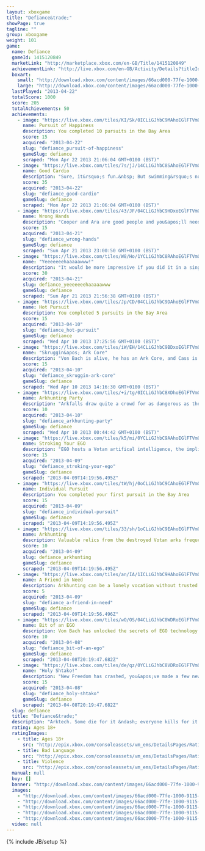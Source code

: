```yaml
---
layout: xboxgame
title: "Defiance&trade;"
showPage: true
tagline: ""
group: xboxgame
weight: 101
game: 
  name: Defiance
  gameId: 1415120849
  marketLink: "http://marketplace.xbox.com/en-GB/Title/1415120849"
  achievementLink: "http://live.xbox.com/en-GB/Activity/Details?titleId=1415120849"
  boxart: 
    small: "http://download.xbox.com/content/images/66acd000-77fe-1000-9115-d802545907d1/1033/boxartsm.jpg"
    large: "http://download.xbox.com/content/images/66acd000-77fe-1000-9115-d802545907d1/1033/boxartlg.jpg"
  lastPlayed: "2013-04-22"
  totalScore: 1000
  score: 205
  totalAchievements: 50
  achievements: 
    - image: "https://live.xbox.com/tiles/KI/Sk/0ICLiGJhbC9MAhoEGlFTVmQxL2FjaC8wLzg4AAAAAOfn5-+LhDQ=.jpg"
      name: Pursuit of Happiness
      description: You completed 10 pursuits in the Bay Area
      score: 15
      acquired: "2013-04-22"
      slug: "defiance_pursuit-of-happiness"
      gameSlug: defiance
      scraped: "Mon Apr 22 2013 21:06:04 GMT+0100 (BST)"
    - image: "https://live.xbox.com/tiles/7s/jJ/14CLiGJhbC8SAhoEGlFTVmQxL2FjaC8wLzhmAAAAAOfn5-jmyPI=.jpg"
      name: Good Cardio
      description: "Sure, it&rsquo;s fun.&nbsp; But swimming&rsquo;s not the most effective means of travel&hellip;"
      score: 35
      acquired: "2013-04-22"
      slug: "defiance_good-cardio"
      gameSlug: defiance
      scraped: "Mon Apr 22 2013 21:06:04 GMT+0100 (BST)"
    - image: "https://live.xbox.com/tiles/43/JF/04CLiGJhbC9HDxoEGlFTVmQxL2FjaC8wLzUzAAAAAOfn5-xqcv8=.jpg"
      name: Wrong Hands
      description: "Cooper and Ara are good people and you&apos;ll need them now that Dark Matter has the Matrix"
      score: 15
      acquired: "2013-04-21"
      slug: "defiance_wrong-hands"
      gameSlug: defiance
      scraped: "Sun Apr 21 2013 23:00:50 GMT+0100 (BST)"
    - image: "https://live.xbox.com/tiles/W8/Ho/1YCLiGJhbC8RAhoEGlFTVmQxL2FjaC8wLzhlAAAAAOfn5-rHwUc=.jpg"
      name: "Yeeeeeeehaaaaawww!"
      description: "It would be more impressive if you did it in a single jump&hellip;"
      score: 30
      acquired: "2013-04-21"
      slug: defiance_yeeeeeeehaaaaawww
      gameSlug: defiance
      scraped: "Sun Apr 21 2013 21:56:38 GMT+0100 (BST)"
    - image: "https://live.xbox.com/tiles/Jp/CD/04CLiGJhbC9DAhoEGlFTVmQxL2FjaC8wLzg3AAAAAOfn5-yskDo=.jpg"
      name: Hot Pursuit
      description: You completed 5 pursuits in the Bay Area
      score: 15
      acquired: "2013-04-10"
      slug: "defiance_hot-pursuit"
      gameSlug: defiance
      scraped: "Wed Apr 10 2013 17:25:56 GMT+0100 (BST)"
    - image: "https://live.xbox.com/tiles/iW/EH/14CLiGJhbC9BDxoEGlFTVmQxL2FjaC8wLzU1AAAAAOfn5-goYZU=.jpg"
      name: "Skruggin&apos; Ark Core"
      description: "Von Bach is alive, he has an Ark Core, and Cass is not happy about it"
      score: 15
      acquired: "2013-04-10"
      slug: "defiance_skruggin-ark-core"
      gameSlug: defiance
      scraped: "Wed Apr 10 2013 14:16:30 GMT+0100 (BST)"
    - image: "https://live.xbox.com/tiles/+i/tg/0ICLiGJhbC8XDhoEGlFTVmQxL2FjaC8wLzRjAAAAAOfn5-9PK+Y=.jpg"
      name: Arkhunting Party
      description: "Arkfalls draw quite a crowd for as dangerous as they are;  Risk vs. reward, or so they say"
      score: 10
      acquired: "2013-04-10"
      slug: "defiance_arkhunting-party"
      gameSlug: defiance
      scraped: "Wed Apr 10 2013 00:44:42 GMT+0100 (BST)"
    - image: "https://live.xbox.com/tiles/k5/mi/0YCLiGJhbC9AAhoEGlFTVmQxL2FjaC8wLzg0AAAAAOfn5-6NmY8=.jpg"
      name: Stroking Your EGO
      description: "EGO hosts a Votan artifical intelligence, the implications of which are not fully understood"
      score: 15
      acquired: "2013-04-09"
      slug: "defiance_stroking-your-ego"
      gameSlug: defiance
      scraped: "2013-04-09T14:19:56.495Z"
    - image: "https://live.xbox.com/tiles/tW/hj/0oCLiGJhbC9CAhoEGlFTVmQxL2FjaC8wLzg2AAAAAOfn5-1MaKk=.jpg"
      name: Individual Pursuit
      description: You completed your first pursuit in the Bay Area
      score: 15
      acquired: "2013-04-09"
      slug: "defiance_individual-pursuit"
      gameSlug: defiance
      scraped: "2013-04-09T14:19:56.495Z"
    - image: "https://live.xbox.com/tiles/33/sh/1oCLiGJhbC9EAhoEGlFTVmQxL2FjaC8wLzgwAAAAAOfn5-kOe8M=.jpg"
      name: Arkhunting
      description: Valuable relics from the destroyed Votan arks frequently and dangerously rain from the sky
      score: 10
      acquired: "2013-04-09"
      slug: defiance_arkhunting
      gameSlug: defiance
      scraped: "2013-04-09T14:19:56.495Z"
    - image: "https://live.xbox.com/tiles/an/IA/1ICLiGJhbC9HAhoEGlFTVmQxL2FjaC8wLzgzAAAAAOfn5-svcnY=.jpg"
      name: A Friend in Need
      description: Arkhunting can be a lonely vocation without trusted friends
      score: 5
      acquired: "2013-04-09"
      slug: "defiance_a-friend-in-need"
      gameSlug: defiance
      scraped: "2013-04-09T14:19:56.496Z"
    - image: "https://live.xbox.com/tiles/wO/OS/04CLiGJhbC8WDRoEGlFTVmQxL2FjaC8wLzdiAAAAAOfn5-y949w=.jpg"
      name: Bit of an EGO
      description: Von Bach has unlocked the secrets of EGO technology for commercial use; You are proof
      score: 10
      acquired: "2013-04-08"
      slug: "defiance_bit-of-an-ego"
      gameSlug: defiance
      scraped: "2013-04-08T20:19:47.682Z"
    - image: "https://live.xbox.com/tiles/de/qz/0YCLiGJhbC8VDRoEGlFTVmQxL2FjaC8wLzdhAAAAAOfn5-6c6mk=.jpg"
      name: "Holy Shtako!"
      description: "New Freedom has crashed, you&apos;ve made a few new friends and one of them lives inside your head"
      score: 15
      acquired: "2013-04-08"
      slug: "defiance_holy-shtako"
      gameSlug: defiance
      scraped: "2013-04-08T20:19:47.682Z"
  slug: defiance
  title: "Defiance&trade;"
  description: "Arktech. Some die for it &ndash; everyone kills for it. Join a futuristic online open-world shooter where thousands of players scour a transformed Earth competing for alien technology. Hunt alone or with others as you improve your skills and level up unlocking powerful weapons that will help you survive the massive battles that await."
  rating: Ages 18+
  ratingImages: 
    - title: Ages 18+
      src: "http://epix.xbox.com/consoleassets/vm_ems/DetailsPages/RatingSystemID/14/default/Values/14005.png"
    - title: Bad Language
      src: "http://epix.xbox.com/consoleassets/vm_ems/DetailsPages/RatingSystemID/14/default/Descriptors/14000.png"
    - title: Violence
      src: "http://epix.xbox.com/consoleassets/vm_ems/DetailsPages/RatingSystemID/14/default/Descriptors/14005.png"
  manual: null
  buy: []
  banner: "http://download.xbox.com/content/images/66acd000-77fe-1000-9115-d802545907d1/1033/banner.png"
  images: 
    - "http://download.xbox.com/content/images/66acd000-77fe-1000-9115-d802545907d1/1033/screenlg1.jpg"
    - "http://download.xbox.com/content/images/66acd000-77fe-1000-9115-d802545907d1/1033/screenlg2.jpg"
    - "http://download.xbox.com/content/images/66acd000-77fe-1000-9115-d802545907d1/1033/screenlg3.jpg"
    - "http://download.xbox.com/content/images/66acd000-77fe-1000-9115-d802545907d1/1033/screenlg4.jpg"
    - "http://download.xbox.com/content/images/66acd000-77fe-1000-9115-d802545907d1/1033/screenlg5.jpg"
  video: null
---
```

{% include JB/setup %}